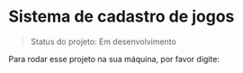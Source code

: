 <h1>Sistema de cadastro de jogos</h1>

> Status do projeto: Em desenvolvimento

Para rodar esse projeto na sua máquina, por favor digite:
